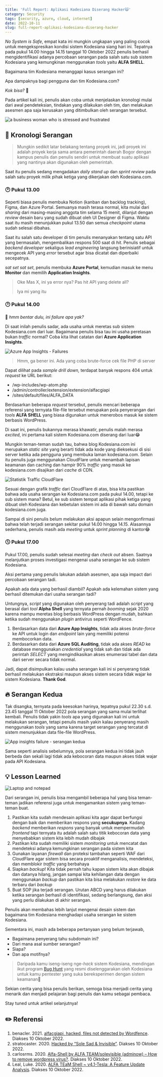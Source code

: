 ```yaml
---
title: 'Full Report: Aplikasi Kodesiana Diserang Hacker🙀'
category: Security
tags: [security, azure, cloud, internet]
date: 2022-10-11
slug: full-report-aplikasi-kodesiana-diserang-hacker
---
```


*No System is Safe*, empat kata ini mungkin ungkapan yang paling cocok untuk mengekspresikan kondisi sistem Kodesiana
siang hari ini. Tepatnya pada pukul 14.00 hingga 14.15 tanggal 10 Oktober 2022 penulis berhasil mengidentifikasi adanya
percobaan serangan pada salah satu sub sistem Kodesiana yang kemungkinan menggunakan *tools* yaitu **ALFA SHELL**.

Bagaimana tim Kodesiana menanggapi kasus serangan ini?

Apa dampaknya bagi pengguna dan tim Kodesiana.com?

*Kok bisa?* 🤷

Pada artikel kali ini, penulis akan coba untuk menjelaskan kronologi mulai dari awal pendeteksian, tindakan yang
dilakukan oleh tim, dan melakukan asesmen apa saja kerusakan yang ditimbulkan oleh serangan tersebut.

![a business woman who is stressed and frustrated](https://source.unsplash.com/bmJAXAz6ads)

## 📅 Kronologi Serangan

> Mungkin sedikit latar belakang tentang proyek ini, jadi proyek ini adalah proyek kerja sama antara pemerintah daerah
> Bogor dengan kampus penulis dan penulis sendiri untuk membuat suatu aplikasi yang nantinya akan digunakan oleh
> pemerintah.

Saat itu penulis sedang mengadakan *daily stand up* dan *sprint review* pada salah satu proyek milik pihak ketiga yang
dikerjakan oleh Kodesiana.com.

### 🕐 Pukul 13.00

Seperti biasa penulis membuka Notion (kanban dan backlog tracking), Figma, dan Azure Portal. Semuanya masih terasa
normal, kita mulai dari *sharing* dari masing-masing anggota tim selama 15 menit, dilanjut dengan *review* desain baru
yang sudah dibuat oleh UI Designer di Figma. Waktu saat itu masih menunjukkan pukul 13.50 dan semua *checkpoint* utama
sudah selesai dibahas.

Saat itu salah satu developer di tim penulis menanyakan tentang satu API yang bermasalah, mengembalikan respons 500 saat
di *hit*. Penulis sebagai *backend developer* sekaligus *lead engineering* langsung berinisiatif untuk mengecek API yang
*error* tersebut agar bisa dicatat dan diperbaiki secepatnya.

*sat set sat set*, penulis membuka **Azure Portal**, kemudian masuk ke menu **Monitor** dan memilih **Application
Insights**.

> Oke Mas X, ini ya error nya? Pas hit API yang delete all?
>
> Iya mi yang itu

### 🕑 Pukul 14.00

🧐 *hmm bentar dulu, ini failure apa yak?*

Di saat inilah penulis sadar, ada usaha untuk meretas sub sistem Kodesiana.com dari luar. Bagaimana penulis bisa tau ini
usaha peretasan bukan *traffic* normal? Coba kita lihat catatan dari **Azure Application Insights**.

![Azure App Insights - Failures](https://blob.kodesiana.com/kodesiana-public-assets/posts/2022/6/appinsights-failures-1.png)

> Hmm, ga bener ini. Ada yang coba brute-force cek file PHP di server

Dapat dilihat pada *sample drill down,* terdapat banyak respons 404 untuk *request* ke URL berikut:

- /wp-includes/wp-atom.php
- /admin/controller/extension/extension/alfacgiapi
- /sites/default/files/ALFA_DATA

Berdasarkan beberapa *request* tersebut, penulis mencari beberapa referensi yang ternyata file-file tersebut merupakan
pola penyerangan dari *tools* **ALFA SHELL** yang biasa digunakan untuk menerobos masuk ke sistem berbasis WordPress.

Di saat ini, penulis bukannya merasa khawatir, penulis malah merasa *excited*, ini pertama kali sistem Kodesiana.com
diserang dari luar😂

Mungkin teman-teman sudah tau, bahwa blog Kodesiana.com ini merupakan *static site* yang berarti tidak ada kode yang
dieksekusi di sisi server ketika ada pengguna yang membuka laman kodesiana.com. Selain itu penulis juga menggunakan
CloudFlare untuk menambah lapisan keamanan dan caching dan hampir 90% *traffic* yang masuk ke kodesiana.com disajikan
dari *cache* di CDN.

![Statistik Traffic CloudFlare](https://blob.kodesiana.com/kodesiana-public-assets/posts/2022/6/cloudflare-stats-1.png)

Sesuai dengan grafik *traffic* dari CloudFlare di atas, bisa kita pastikan bahwa ada usaha serangan ke Kodesiana.com
pada pukul 14.00, tetapi ke sub sistem mana? Betul, ke sub sistem tempat aplikasi pihak ketiga yang dibuat oleh
Kodesiana dan kebetulan sistem ini ada di bawah satu domain kodesiana.com juga.

Sampai di sini penulis belum melakukan aksi apapun selain mengonfirmasi bahwa telah terjadi serangan sekitar pukul 14.00
hingga 14.15. Alasannya sederhana, penulis masih ada *meeting* untuk *sprint planning* di kantor😂

### 🕔 Pukul 17.00

Pukul 17.00, penulis sudah selesai *meeting* dan *check out* absen. Saatnya melanjutkan proses investigasi mengenai
usaha serangan ke sub sistem Kodesiana.

Aksi pertama yang penulis lakukan adalah asesmen, apa saja impact dari percobaan serangan tadi.

Apakah ada data yang berhasil diambil? Apakah ada kelemahan sistem yang berhasil ditemukan dari usaha serangan tadi?

Untungnya, *script* yang digunakan oleh penyerang tadi adalah *script* yang berasal dari *tool* **Alpha Shell** yang
ternyata pernah *booming* sejak 2020 karena mampu meretas blog berbasis WordPress dengan mudah, bahkan ketika sudah
menggunakan *plugin* antivirus seperti WordFence.

1. Berdasarkan data dari **Azure App Insights**, tidak ada akses *brute-force* ke API untuk login dan *endpoint* lain
   yang memiliki potensi membocorkan data.
2. Berdasarkan data dari **Azure SQL Auditing**, tidak ada akses *READ* ke database menggunakan *credential* yang tidak
   sah dan tidak ada perintah *SELECT* yang mengindikasikan akses enumerasi tabel dan data dari server secara tidak
   normal.

Jadi, dapat disimpulkan kalau usaha serangan kali ini si penyerang tidak berhasil melakukan ekstraksi maupun akses
sistem secara tidak wajar ke sistem Kodesiana. **Thank God**.

## 🔥 Serangan Kedua

Tak disangka, ternyata pada keesokan harinya, tepatnya pukul 22.30 s.d. 23.45 tanggal 11 Oktober 2022 pola serangan yang
sama mulai terlihat kembali. Penulis tidak yakin *tools* apa yang digunakan kali ini untuk melakukan serangan, tetapi
penulis masih yakin kalau penyerang masih menggunakan *tools* yang sama karena target serangan yang tercatat di sistem
menunjukkan data file-file WordPress.

![App insights failure - serangan kedua](https://blob.kodesiana.com/kodesiana-public-assets/posts/2022/6/appinsights-failures-2.png)

Sama seperti analisis sebelumnya, pola serangan kedua ini tidak jauh berbeda dan sekali lagi tidak ada kebocoran data
maupun akses tidak wajar pada API Kodesiana.

## 💡 Lesson Learned

![Laptop and notepad](https://source.unsplash.com/FHnnjk1Yj7Y)

Dari serangan ini, penulis bisa mengambil beberapa hal yang bisa teman-teman jadikan referensi juga untuk mengamankan
sistem yang teman-teman buat.

1. Pastikan kita sudah mendesain aplikasi kita agar dapat berfungsi dengan baik dan memberikan respons yang
   **secukupnya**. Kadang *backend* memberikan *respons* yang banyak untuk mempermudah *frontend* tapi ternyata itu
   adalah salah satu titik kebocoran data yang menyebabkan sistem kita lebih mudah dibajak
2. Pastikan kita sudah memiliki sistem *monitoring* untuk mencatat dan mendeteksi adanya kemungkinan serangan pada
   sistem kita
3. Gunakan layanan *firewall* dan proteksi tambahan seperti WAF dari CloudFlare agar sistem bisa secara proaktif
   menganalisis, mendeteksi, dan memblokir *traffic* yang berbahaya
4. Siapkan *backup*! Kita tidak pernah tahu kapan sistem kita akan dibajak dan datanya hilang, jangan sampai kita
   kehilangan data dengan menggunakan *backup* dan pastikan kita bisa melakukan *restore* ke data terbaru dari *backup*
5. Buat SOP jika terjadi serangan. Urutan ABCD yang harus dilakukan ketika serangan berhasil di identifikasi, sedang
   berlangsung, dan aksi yang perlu dilakukan di akhir serangan.

Penulis akan membahas lebih lanjut mengenai desain sistem dan bagaimana tim Kodesiana menghadapi usaha serangan ke
sistem Kodesiana.

Sementara ini, masih ada beberapa pertanyaan yang belum terjawab,

- Bagaimana penyerang tahu subdomain ini?
- Dari mana asal sumber serangan?
- Siapa?
- Dan apa motifnya?

> Daripada kamu iseng-iseng nge-*hack* sistem Kodesiana, mendingan ikut program [Bug Hunt](/bug-hunt-program) yang resmi
> diselenggarakan oleh Kodesiana untuk kamu pentester yang suka bereksperimen dengan sistem keamanan🐣

Sekian cerita yang bisa penulis berikan, semoga bisa menjadi cerita yang menarik dan menjadi pelajaran bagi penulis dan
kamu sebagai pembaca.

Stay tuned untuk artikel selanjutnya!

## ✏️ Referensi

1. benacler. 2021.
   [alfacgiapi, hacked, files not detected by Wordfence](https://wordpress.org/support/topic/alfacgiapi-hacked-files-not-detected-by-wordfence/).
   Diakses 10 Oktober 2022.
2. stratocaster. 2020.
   [Hacked by “Sole Sad & Invisible”](https://wordpress.org/support/topic/hacked-by-sole-sad-invisible/). Diakses 10
   Oktober 2022.
3. carlosrms. 2020.
   [Alfa-Shell by ALFA TEAM/solevisible (adminow) – How to remove wordpress virus?](https://wordpress.org/support/topic/alfa-shell-by-alfa-team-solevisible-adminow-how-to-remove-wordpress-virus/).
   Diakses 10 Oktober 2022.
4. Leal, Luke. 2020.
   [ALFA TEaM Shell ~ v4.1-Tesla: A Feature Update Analysis](https://blog.sucuri.net/2020/11/alfa-team-shell-v4-1-tesla-a-feature-update-analysis.html).
   Diakses 10 Oktober 2022.
